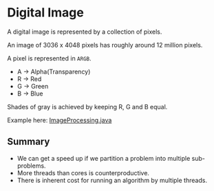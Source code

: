 # Digital Image

A digital image is represented by a collection of pixels.

An image of 3036 x 4048 pixels has roughly around 12 million pixels.

A pixel is represented in `ARGB`.

- A -> Alpha(Transparency)
- R -> Red
- G -> Green
- B -> Blue

Shades of gray is achieved by keeping R, G and B equal.

Example here: [ImageProcessing.java](ImageProcessing.java)

## Summary

- We can get a speed up if we partition a problem into multiple sub-problems.
- More threads than cores is counterproductive.
- There is inherent cost for running an algorithm by multiple threads.
